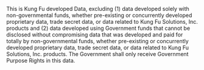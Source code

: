 This is Kung Fu developed Data, excluding (1) data developed solely with non-governmental funds, whether pre-existing or concurrently developed proprietary data, trade secret data, or data related to Kung Fu Solutions, Inc. products and (2) data developed using Government funds that cannot be disclosed without compromising data that was developed and paid for totally by non-governmental funds, whether pre-existing or concurrently developed proprietary data, trade secret data, or data related to Kung Fu Solutions, Inc. products. The Government shall only receive Government Purpose Rights in this data.
